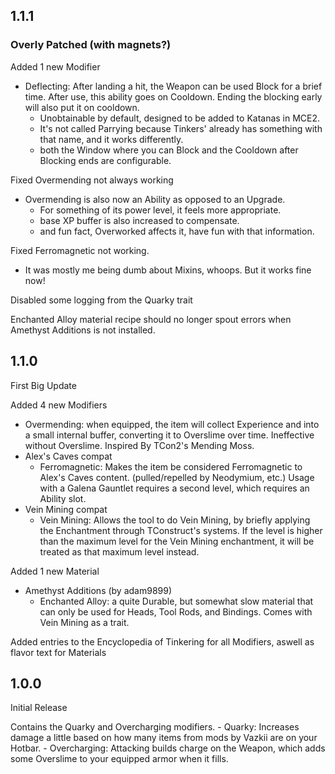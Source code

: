 ## 1.1.1
### Overly Patched (with magnets?)

Added 1 new Modifier
- Deflecting: After landing a hit, the Weapon can be used Block for a brief time. After use, this ability goes on Cooldown. Ending the blocking early will also put it on cooldown.
  - Unobtainable by default, designed to be added to Katanas in MCE2.
  - It's not called Parrying because Tinkers' already has something with that name, and it works differently.
  - both the Window where you can Block and the Cooldown after Blocking ends are configurable.


Fixed Overmending not always working 
- Overmending is also now an Ability as opposed to an Upgrade.
  - For something of its power level, it feels more appropriate.
  - base XP buffer is also increased to compensate.
  - and fun fact, Overworked affects it, have fun with that information.

Fixed Ferromagnetic not working.
- It was mostly me being dumb about Mixins, whoops. But it works fine now!

Disabled some logging from the Quarky trait

Enchanted Alloy material recipe should no longer spout errors when Amethyst Additions is not installed.


## 1.1.0
First Big Update

Added 4 new Modifiers
- Overmending: when equipped, the item will collect Experience and into a small internal buffer, converting it to Overslime over time. Ineffective without Overslime. Inspired By TCon2's Mending Moss.
- Alex's Caves compat
  - Ferromagnetic: Makes the item be considered Ferromagnetic to Alex's Caves content. (pulled/repelled by Neodymium, etc.) Usage with a Galena Gauntlet requires a second level, which requires an Ability slot.
- Vein Mining compat
  - Vein Mining: Allows the tool to do Vein Mining, by briefly applying the Enchantment through TConstruct's systems. If the level is higher than the maximum level for the Vein Mining enchantment, it will be treated as that maximum level instead.

Added 1 new Material
- Amethyst Additions (by adam9899)
  - Enchanted Alloy: a quite Durable, but somewhat slow material that can only be used for Heads, Tool Rods, and Bindings. Comes with Vein Mining as a trait.


Added entries to the Encyclopedia of Tinkering for all Modifiers, aswell as flavor text for Materials


## 1.0.0
Initial Release

Contains the Quarky and Overcharging modifiers.
    - Quarky: Increases damage a little based on how many items from mods by Vazkii are on your Hotbar.
    - Overcharging: Attacking builds charge on the Weapon, which adds some Overslime to your equipped armor when it fills.

